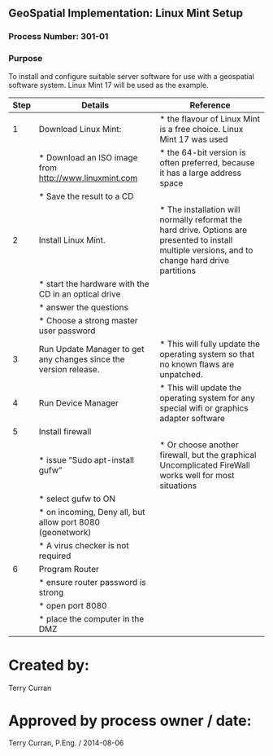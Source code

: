 ## GeoSpatial Implementation: Linux Mint Setup

### Process Number: 301-01

### Purpose

To install and configure suitable server software for use with a geospatial software system.  Linux Mint 17 will be used as the example.

|**Step** |**Details**	                                         |**Reference**             |
|---------|------------------------------------------------------|--------------------------|
| 1	      |Download Linux Mint:                                  |* the flavour of Linux Mint is a free choice.  Linux Mint 17 was used                          |
|	      |  * Download an ISO image from http://www.linuxmint.com |* the 64-bit version is often preferred, because it has a large address space                          |
|	      |  * Save the result to a CD	                         ||
| 2	      |Install Linux Mint.                                   |* The installation will normally reformat the hard drive.  Options are presented to install multiple versions, and to change hard drive partitions                           |
|         |* start the hardware with the CD in an optical drive  ||
|	      |* answer the questions                                ||
|	      |*  Choose a strong master user password               |                          |
| 3	      |Run Update Manager to get any changes since the version release.	|* This will fully update the operating system so that no known flaws are unpatched. |
| 4	      |Run Device Manager	                                 |* This will update the operating system for any special wifi or graphics adapter software |
| 5       |Install firewall||
|         |* issue “Sudo apt-install gufw”                       |* Or choose another firewall, but the graphical Uncomplicated FireWall works well for most situations |
|         |* select gufw to ON                                   |                          |
|         |* on incoming, Deny all, but allow port 8080 (geonetwork) ||
|	      |* A virus checker is not required         ||
| 6       |Program Router                                        |                          |
|         |* ensure router password is strong                    |                          |
|         |* open port 8080                                      |                          |
|         |* place the computer in the DMZ                       |                          |

Created by:
===========
Terry Curran

Approved by process owner / date:
=================================
Terry Curran, P.Eng. / 2014-08-06

